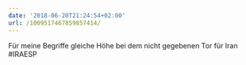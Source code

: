 ```yaml
---
date: '2018-06-20T21:24:54+02:00'
url: /1009517467859857414/
---
```

Für meine Begriffe gleiche Höhe bei dem nicht gegebenen Tor für Iran #IRAESP
